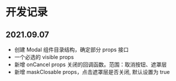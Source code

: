 # 开发记录

## 2021.09.07

- 创建 Modal 组件目录结构，确定部分 props 接口
- 一个必选的 visible props
- 新增 onCancel props 关闭的回调函数。范围：取消按钮、遮罩层
- 新增 maskClosable props，点击遮罩层是否关闭, 默认设置为 true
